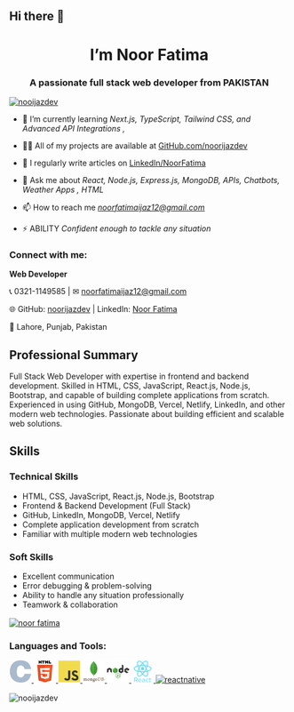 ## Hi there 👋
<h1 align="center">I’m Noor Fatima</h1>
<h3 align="center">A passionate full stack web developer from PAKISTAN</h3>

<p align="left"> <a href="https://github.com/ryo-ma/github-profile-trophy"><img src="https://github-profile-trophy.vercel.app/?username=nooijazdev" alt="nooijazdev" /></a> </p>

- 🌱 I’m currently learning *Next.js, TypeScript, Tailwind CSS, and Advanced API Integrations ,*

- 👨‍💻 All of my projects are available at [GitHub.com/noorijazdev](GitHub.com/noorijazdev)

- 📝 I regularly write articles on [LinkedIn/NoorFatima](LinkedIn/NoorFatima)

- 💬 Ask me about *React, Node.js, Express.js, MongoDB, APIs, Chatbots, Weather Apps , HTML*

- 📫 How to reach me *noorfatimaijaz12@gmail.com*

- ⚡ ABILITY *Confident enough to tackle any situation*

<h3 align="left">Connect with me:</h3>
<p><strong>Web Developer</strong></p>
    <p>📞 0321-1149585 | ✉ <a href="mailto:noorfatimaijaz12@gmail.com">noorfatimaijaz12@gmail.com</a></p>
    <p>🌐 GitHub: <a href="https://github.com/noorijazdev" target="_blank">noorijazdev</a> | LinkedIn: <a href="https://www.linkedin.com/in/noor-fatima" target="_blank">Noor Fatima</a></p>
    <p>📍 Lahore, Punjab, Pakistan</p>
    <h2>Professional Summary</h2>
    <p>Full Stack Web Developer with expertise in frontend and backend development. Skilled in HTML, CSS, JavaScript, React.js, Node.js, Bootstrap, and capable of building complete applications from scratch. Experienced in using GitHub, MongoDB, Vercel, Netlify, LinkedIn, and other modern web technologies. Passionate about building efficient and scalable web solutions.</p>
    <h2>Skills</h2>
        <h3>Technical Skills</h3>
        <ul>
          <li>HTML, CSS, JavaScript, React.js, Node.js, Bootstrap</li>
          <li>Frontend & Backend Development (Full Stack)</li>
          <li>GitHub, LinkedIn, MongoDB, Vercel, Netlify</li>
          <li>Complete application development from scratch</li>
          <li>Familiar with multiple modern web technologies</li>
        </ul>
        <h3>Soft Skills</h3>
        <ul>
          <li>Excellent communication</li>
          <li>Error debugging & problem-solving</li>
          <li>Ability to handle any situation professionally</li>
          <li>Teamwork & collaboration</li>
        </ul>
<p align="left">
<a href="https://linkedin.com/in/noor fatima" target="blank"><img align="center" src="https://raw.githubusercontent.com/rahuldkjain/github-profile-readme-generator/master/src/images/icons/Social/linked-in-alt.svg" alt="noor fatima" height="30" width="40" /></a>
</p>

<h3 align="left">Languages and Tools:</h3>
<p align="left"> <a href="https://www.cprogramming.com/" target="_blank" rel="noreferrer"> <img src="https://raw.githubusercontent.com/devicons/devicon/master/icons/c/c-original.svg" alt="c" width="40" height="40"/> </a> <a href="https://www.w3.org/html/" target="_blank" rel="noreferrer"> <img src="https://raw.githubusercontent.com/devicons/devicon/master/icons/html5/html5-original-wordmark.svg" alt="html5" width="40" height="40"/> </a> <a href="https://developer.mozilla.org/en-US/docs/Web/JavaScript" target="_blank" rel="noreferrer"> <img src="https://raw.githubusercontent.com/devicons/devicon/master/icons/javascript/javascript-original.svg" alt="javascript" width="40" height="40"/> </a> <a href="https://www.mongodb.com/" target="_blank" rel="noreferrer"> <img src="https://raw.githubusercontent.com/devicons/devicon/master/icons/mongodb/mongodb-original-wordmark.svg" alt="mongodb" width="40" height="40"/> </a> <a href="https://nodejs.org" target="_blank" rel="noreferrer"> <img src="https://raw.githubusercontent.com/devicons/devicon/master/icons/nodejs/nodejs-original-wordmark.svg" alt="nodejs" width="40" height="40"/> </a> <a href="https://reactjs.org/" target="_blank" rel="noreferrer"> <img src="https://raw.githubusercontent.com/devicons/devicon/master/icons/react/react-original-wordmark.svg" alt="react" width="40" height="40"/> </a> <a href="https://reactnative.dev/" target="_blank" rel="noreferrer"> <img src="https://reactnative.dev/img/header_logo.svg" alt="reactnative" width="40" height="40"/> </a> </p>

<p><img align="center" src="https://github.com/noorijazdev" alt="nooijazdev" /></p>
